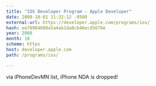 ```yaml
---
title: "IOS Developer Program - Apple Developer"
date: 2008-10-01 11:32:12 -0500
external-url: https://developer.apple.com/programs/ios/
hash: ee78904680a5a4ab1da8cb46ecd5676e
year: 2008
month: 10
scheme: https
host: developer.apple.com
path: /programs/ios/

---
```


via iPhoneDevMN list, iPhone NDA is dropped!
